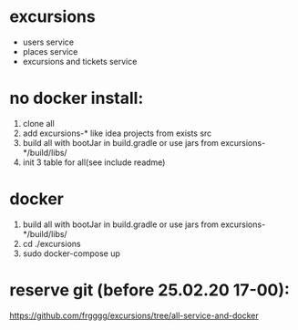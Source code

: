 # excursions
- users service
- places service
- excursions and tickets service

# no docker install:
1) clone all
2) add excursions-* like idea projects from exists src
3) build all with bootJar in build.gradle or use jars from excursions-*/build/libs/
4) init 3 table for all(see include readme)

# docker
1) build all with bootJar in build.gradle or use jars from excursions-*/build/libs/
2) cd ./excursions
3) sudo docker-compose up

# reserve git (before 25.02.20 17-00):
https://github.com/frgggg/excursions/tree/all-service-and-docker